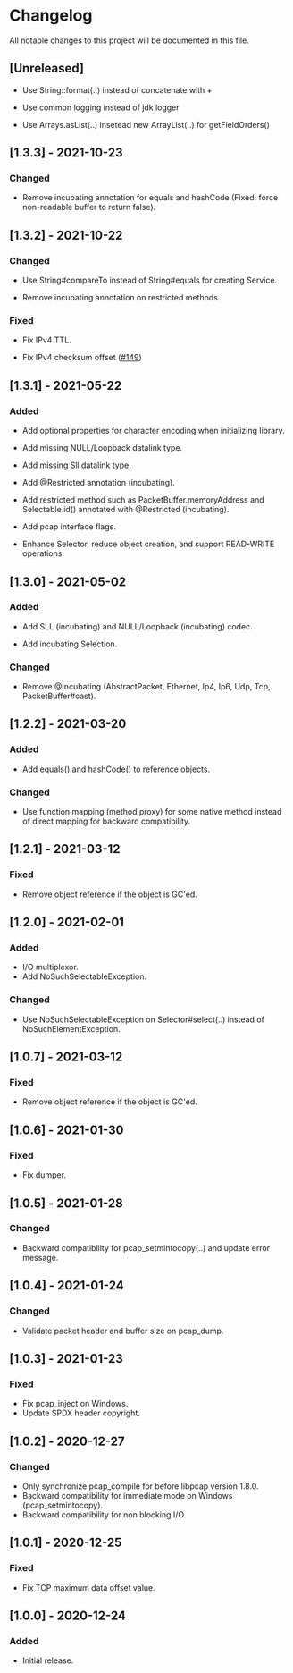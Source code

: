 <!--
SPDX-FileCopyrightText: 2020-2021 Pcap Project
SPDX-License-Identifier: MIT OR Apache-2.0
-->

# Changelog

All notable changes to this project will be documented in this file.



## [Unreleased]

- Use String::format(..) instead of concatenate with +

- Use common logging instead of jdk logger

- Use Arrays.asList(..) insetead new ArrayList(..) for getFieldOrders() 



## [1.3.3] - 2021-10-23

### Changed

- Remove incubating annotation for equals and hashCode (Fixed: force non-readable buffer to return false).



## [1.3.2] - 2021-10-22

### Changed

- Use String#compareTo instead of String#equals for creating Service.

- Remove incubating annotation on restricted methods.


### Fixed

- Fix IPv4 TTL.

- Fix IPv4 checksum offset ([#149](https://github.com/ardikars/pcap/issues/149))



## [1.3.1] - 2021-05-22

### Added

* Add optional properties for character encoding when initializing library.

* Add missing NULL/Loopback datalink type.

* Add missing Sll datalink type.

* Add @Restricted annotation (incubating).

* Add restricted method such as PacketBuffer.memoryAddress and Selectable.id() annotated with @Restricted (incubating).

* Add pcap interface flags.

* Enhance Selector, reduce object creation, and support READ-WRITE operations.



## [1.3.0] - 2021-05-02


### Added

- Add SLL (incubating) and NULL/Loopback (incubating) codec.

- Add incubating Selection.


### Changed

- Remove @Incubating (AbstractPacket, Ethernet, Ip4, Ip6, Udp, Tcp, PacketBuffer#cast).




## [1.2.2] - 2021-03-20

### Added

- Add equals() and hashCode() to reference objects.


### Changed
- Use function mapping (method proxy) for some native method instead of direct mapping for backward compatibility.




## [1.2.1] - 2021-03-12

### Fixed

* Remove object reference if the object is GC'ed.



## [1.2.0] - 2021-02-01

### Added
- I/O multiplexor.
- Add NoSuchSelectableException.

### Changed
- Use NoSuchSelectableException on Selector#select(..) instead of NoSuchElementException.



## [1.0.7] - 2021-03-12

### Fixed

- Remove object reference if the object is GC'ed.



## [1.0.6] - 2021-01-30

### Fixed

- Fix dumper.



## [1.0.5] - 2021-01-28

### Changed

- Backward compatibility for pcap_setmintocopy(..) and update error message.



## [1.0.4] - 2021-01-24

### Changed

- Validate packet header and buffer size on pcap_dump.



## [1.0.3] - 2021-01-23

### Fixed

- Fix pcap_inject on Windows.
- Update SPDX header copyright.



## [1.0.2] - 2020-12-27

### Changed

- Only synchronize pcap_compile for before libpcap version 1.8.0.
- Backward compatibility for immediate mode on Windows (pcap_setmintocopy).
- Backward compatibility for non blocking I/O.



## [1.0.1] - 2020-12-25

### Fixed

- Fix TCP maximum data offset value.


## [1.0.0] - 2020-12-24

### Added

- Initial release.
